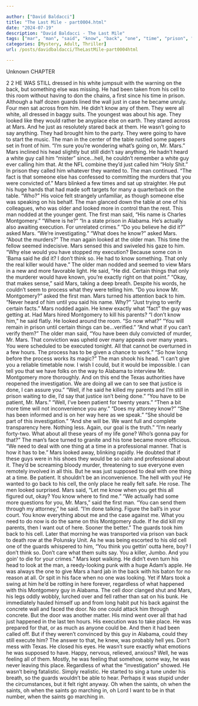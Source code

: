 ```yaml
---

author: ["David Baldacci"]
title: "The Last Mile - part0004.html"
date: "2024-07-19"
description: "David Baldacci - The Last Mile"
tags: ["mar", "man", "said", "know", "back", "one", "time", "prison", "looked", "would", "guy", "else", "cell", "montgomery", "still", "white", "first", "guard", "say", "murder", "older", "alabama", "thing", "could", "oh"]
categories: [Mystery, Adult, Thriller]
url: /posts/davidbaldacci/TheLastMile-part0004html

---
```



Unknown
CHAPTER
2
2
HE WAS STILL dressed in his white jumpsuit with the warning on the back, but something else was missing. He had been taken from his cell to this room without having to don the chains, a first since his time in prison. Although a half dozen guards lined the wall just in case he became unruly.
Four men sat across from him. He didn’t know any of them. They were all white, all dressed in baggy suits. The youngest was about his age. They looked like they would rather be anyplace else on earth.
They stared across at Mars. And he just as resolutely stared back at them.
He wasn’t going to say anything. They had brought him to the party. They were going to have to start the music.
The man in the center of the table rustled some papers set in front of him. “I’m sure you’re wondering what’s going on, Mr. Mars.”
Mars inclined his head slightly but still didn’t say anything. He hadn’t heard a white guy call him “mister” since…hell, he couldn’t remember a white guy ever calling him that. At the NFL combine they’d just called him “Holy Shit.” In prison they called him whatever they wanted to.
The man continued. “The fact is that someone else has confessed to committing the murders that you were convicted of.”
Mars blinked a few times and sat up straighter. He put his huge hands that had made soft targets for many a quarterback on the table.
“Who?” His voice felt strangely unfamiliar, as though someone else was speaking on his behalf.
The man glanced down the table at one of his colleagues, who was older and looked more in control than the rest. This man nodded at the younger gent.
The first man said, “His name is Charles Montgomery.”
“Where is he?”
“In a state prison in Alabama. He’s actually also awaiting execution. For unrelated crimes.”
“Do you believe he did it?” asked Mars.
“We’re investigating.”
“What does he know?” asked Mars. “About the murders?”
The man again looked at the older man. This time the fellow seemed indecisive.
Mars sensed this and swiveled his gaze to him. “Why else would you have stopped my execution? Because some con in ’Bama said he did it? I don’t think so. He had to know something. That only the real killer would have.”
The older man nodded and seemed to view Mars in a new and more favorable light. He said, “He did. Certain things that only the murderer would have known, you’re exactly right on that point.”
“Okay, that makes sense,” said Mars, taking a deep breath. Despite his words, he couldn’t seem to process what they were telling him.
“Do you know Mr. Montgomery?” asked the first man.
Mars turned his attention back to him. “Never heard of him until you said his name. Why?”
“Just trying to verify certain facts.”
Mars nodded again. He knew exactly what “fact” the guy was getting at. Had Mars hired Montgomery to kill his parents?
“I don’t know him,” he said flatly. He looked around the room. “So now what?”
“You will remain in prison until certain things can be…verified.”
“And what if you can’t verify them?”
The older man said, “You have been duly convicted of murder, Mr. Mars. That conviction was upheld over many appeals over many years. You were scheduled to be executed tonight. All that cannot be overturned in a few hours. The process has to be given a chance to work.”
“So how long before the process works its magic?”
The man shook his head. “I can’t give you a reliable timetable now. I wish I could, but it would be impossible. I can tell you that we have folks on the way to Alabama to interview Mr. Montgomery more thoroughly. And on this end the Texas authorities have reopened the investigation. We are doing all we can to see that justice is done, I can assure you.”
“Well, if he said he killed my parents and I’m still in prison waiting to die, I’d say that justice isn’t being done.”
“You have to be patient, Mr. Mars.”
“Well, I’ve been patient for twenty years.”
“Then a bit more time will not inconvenience you any.”
“Does my attorney know?”
“She has been informed and is on her way here as we speak.”
“She should be part of this investigation.”
“And she will be. We want full and complete transparency here. Nothing less. Again, our goal is the truth.”
“I’m nearly forty-two. What about all these years of my life gone? Who’s gonna pay for that?”
The man’s face turned to granite and his tone became more officious. “We need to deal with one thing at a time in a professional manner. That is how it has to be.”
Mars looked away, blinking rapidly. He doubted that if these guys were in his shoes they would be so calm and professional about it. They’d be screaming bloody murder, threatening to sue everyone even remotely involved in all this. But he was just supposed to deal with one thing at a time. Be patient. It shouldn’t be an inconvenience.
The hell with you!
He wanted to go back to his cell, the only place he really felt safe. He rose.
The men looked surprised.
Mars said, “Let me know when you get this all figured out, okay? You know where to find me.”
“We actually had some more questions for you, Mr. Mars,” said the first man.
“You can send them through my attorney,” he said. “I’m done talking. Figure the ball’s in your court. You know everything about me and the case against me. What you need to do now is do the same on this Montgomery dude. If he did kill my parents, then I want out of here. Sooner the better.”
The guards took him back to his cell. Later that morning he was transported via prison van back to death row at the Polunsky Unit.
As he was being escorted to his old cell one of the guards whispered to him, “You think you gettin’ outta here, boy? I don’t think so. Don’t care what them suits say. You a killer, Jumbo. And you goin’ to die for your crimes.”
Mars kept walking. He didn’t even turn his head to look at the man, a reedy-looking punk with a huge Adam’s apple. He was always the one to give Mars a hard jab in the back with his baton for no reason at all. Or spit in his face when no one was looking. Yet if Mars took a swing at him he’d be rotting in here forever, regardless of what happened with this Montgomery guy in Alabama.
The cell door clanged shut and Mars, his legs oddly wobbly, lurched over and fell rather than sat on his bunk.
He immediately hauled himself up and from long habit put his back against the concrete wall and faced the door. No one could attack him through concrete. But the door was another matter.
His mind went over all that had just happened in the last ten hours.
His execution was to take place. He was prepared for that, or as much as anyone could be.
And then it had been called off. But if they weren’t convinced by this guy in Alabama, could they still execute him? The answer to that, he knew, was probably hell yes.
Don’t mess with Texas.
He closed his eyes. He wasn’t sure exactly what emotions he was supposed to have. Happy, nervous, relieved, anxious?
Well, he was feeling all of them. Mostly, he was feeling that somehow, some way, he was never leaving this place. Regardless of what the “investigation” showed.
He wasn’t being fatalistic. Simply realistic.
He started to sing a tune under his breath, so the guards wouldn’t be able to hear. Perhaps it was stupid under the circumstances, but it felt right anyway.
Oh when the saints, oh when the saints, oh when the saints go marching in, oh Lord I want to be in that number, when the saints go marching in.
